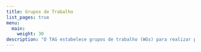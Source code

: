 ```yaml
---
title: Grupos de Trabalho
list_pages: true
menu:
  main:
    weight: 30
description: "O TAG estabelece grupos de trabalho (WGs) para realizar projetos e iniciativas específicos."
---
```


